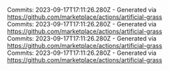 Commits: 2023-09-17T17:11:26.280Z - Generated via https://github.com/marketplace/actions/artificial-grass
<br>
Commits: 2023-09-17T17:11:26.280Z - Generated via https://github.com/marketplace/actions/artificial-grass
<br>
Commits: 2023-09-17T17:11:26.280Z - Generated via https://github.com/marketplace/actions/artificial-grass
<br>
Commits: 2023-09-17T17:11:26.280Z - Generated via https://github.com/marketplace/actions/artificial-grass
<br>
